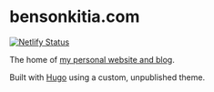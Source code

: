 # bensonkitia.com

[![Netlify Status](https://api.netlify.com/api/v1/badges/0a5f99c5-bb7a-4f3c-a321-de1bf2ea87b2/deploy-status)](https://app.netlify.com/sites/bensonkitiacom/deploys)

The home of [my personal website and blog](https://bensonkitia.com).

Built with [Hugo](https://gohugo.io/) using a custom, unpublished theme.
